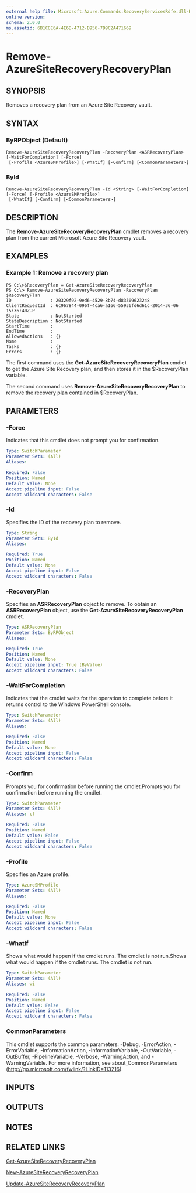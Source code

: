 ```yaml
---
external help file: Microsoft.Azure.Commands.RecoveryServicesRdfe.dll-Help.xml
online version: 
schema: 2.0.0
ms.assetid: 6B1C8E6A-4E6B-4712-B956-7D9C2A471669
---
```


# Remove-AzureSiteRecoveryRecoveryPlan

## SYNOPSIS
Removes a recovery plan from an Azure Site Recovery vault.

## SYNTAX

### ByRPObject (Default)
```
Remove-AzureSiteRecoveryRecoveryPlan -RecoveryPlan <ASRRecoveryPlan> [-WaitForCompletion] [-Force]
 [-Profile <AzureSMProfile>] [-WhatIf] [-Confirm] [<CommonParameters>]
```

### ById
```
Remove-AzureSiteRecoveryRecoveryPlan -Id <String> [-WaitForCompletion] [-Force] [-Profile <AzureSMProfile>]
 [-WhatIf] [-Confirm] [<CommonParameters>]
```

## DESCRIPTION
The **Remove-AzureSiteRecoveryRecoveryPlan** cmdlet removes a recovery plan from the current Microsoft Azure Site Recovery vault.

## EXAMPLES

### Example 1: Remove a recovery plan
```
PS C:\>$RecoveryPlan = Get-AzureSiteRecoveryRecoveryPlan 
PS C:\> Remove-AzureSiteRecoveryRecoveryPlan -RecoveryPlan $RecoveryPlan
ID               : 20329f92-9ed6-4529-8b74-d83309623248
ClientRequestId  : 6c967844-096f-4ca6-a166-55936fd6d61c-2014-36-06 15:36:40Z-P
State            : NotStarted
StateDescription : NotStarted
StartTime        : 
EndTime          : 
AllowedActions   : {}
Name             : 
Tasks            : {}
Errors           : {}
```

The first command uses the **Get-AzureSiteRecoveryRecoveryPlan** cmdlet to get the Azure Site Recovery plan, and then stores it in the $RecoveryPlan variable.

The second command uses **Remove-AzureSiteRecoveryRecoveryPlan** to remove the recovery plan contained in $RecoveryPlan.

## PARAMETERS

### -Force
Indicates that this cmdlet does not prompt you for confirmation.

```yaml
Type: SwitchParameter
Parameter Sets: (All)
Aliases: 

Required: False
Position: Named
Default value: None
Accept pipeline input: False
Accept wildcard characters: False
```

### -Id
Specifies the ID of the recovery plan to remove.

```yaml
Type: String
Parameter Sets: ById
Aliases: 

Required: True
Position: Named
Default value: None
Accept pipeline input: False
Accept wildcard characters: False
```

### -RecoveryPlan
Specifies an **ASRRecoveryPlan** object to remove.
To obtain an **ASRRecoveryPlan** object, use the **Get-AzureSiteRecoveryRecoveryPlan** cmdlet.

```yaml
Type: ASRRecoveryPlan
Parameter Sets: ByRPObject
Aliases: 

Required: True
Position: Named
Default value: None
Accept pipeline input: True (ByValue)
Accept wildcard characters: False
```

### -WaitForCompletion
Indicates that the cmdlet waits for the operation to complete before it returns control to the Windows PowerShell console.

```yaml
Type: SwitchParameter
Parameter Sets: (All)
Aliases: 

Required: False
Position: Named
Default value: None
Accept pipeline input: False
Accept wildcard characters: False
```

### -Confirm
Prompts you for confirmation before running the cmdlet.Prompts you for confirmation before running the cmdlet.

```yaml
Type: SwitchParameter
Parameter Sets: (All)
Aliases: cf

Required: False
Position: Named
Default value: False
Accept pipeline input: False
Accept wildcard characters: False
```

### -Profile
Specifies an Azure profile.

```yaml
Type: AzureSMProfile
Parameter Sets: (All)
Aliases: 

Required: False
Position: Named
Default value: None
Accept pipeline input: False
Accept wildcard characters: False
```

### -WhatIf
Shows what would happen if the cmdlet runs.
The cmdlet is not run.Shows what would happen if the cmdlet runs.
The cmdlet is not run.

```yaml
Type: SwitchParameter
Parameter Sets: (All)
Aliases: wi

Required: False
Position: Named
Default value: False
Accept pipeline input: False
Accept wildcard characters: False
```

### CommonParameters
This cmdlet supports the common parameters: -Debug, -ErrorAction, -ErrorVariable, -InformationAction, -InformationVariable, -OutVariable, -OutBuffer, -PipelineVariable, -Verbose, -WarningAction, and -WarningVariable. For more information, see about_CommonParameters (http://go.microsoft.com/fwlink/?LinkID=113216).

## INPUTS

## OUTPUTS

## NOTES

## RELATED LINKS

[Get-AzureSiteRecoveryRecoveryPlan](./Get-AzureSiteRecoveryRecoveryPlan.md)

[New-AzureSiteRecoveryRecoveryPlan](./New-AzureSiteRecoveryRecoveryPlan.md)

[Update-AzureSiteRecoveryRecoveryPlan](./Update-AzureSiteRecoveryRecoveryPlan.md)


